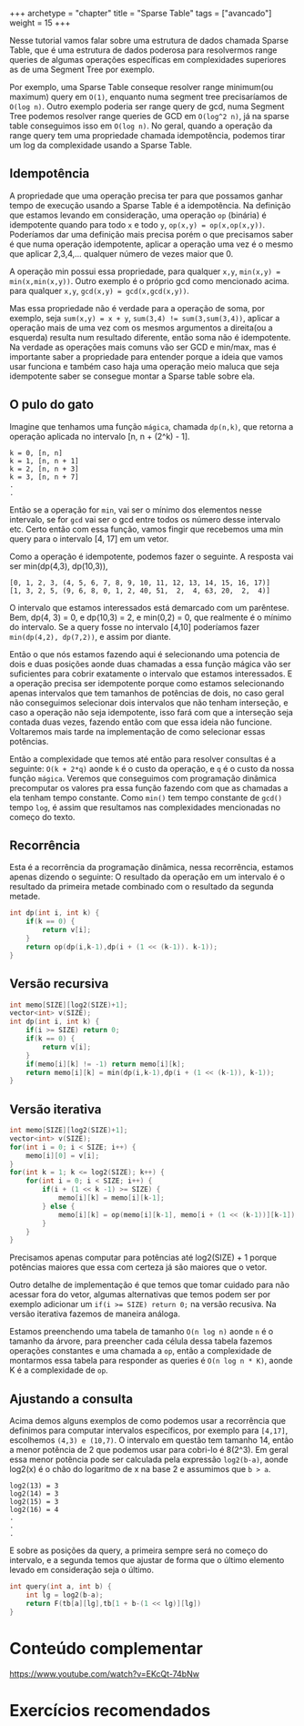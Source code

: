 +++
archetype = "chapter"
title = "Sparse Table"
tags = ["avancado"]
weight = 15
+++

Nesse tutorial vamos falar sobre uma estrutura de dados chamada Sparse Table, que é uma estrutura de dados poderosa para resolvermos range queries de algumas operações específicas em complexidades superiores as de uma Segment Tree por exemplo. 

Por exemplo, uma Sparse Table conseque resolver range minimum(ou maximum) query em `O(1)`, enquanto numa segment tree precisaríamos de `O(log n)`. Outro exemplo poderia ser range query de gcd, numa Segment Tree podemos resolver range queries de GCD em `O(log^2 n)`, já na sparse table conseguimos isso em `O(log n)`. No geral, quando a operação da range query tem uma propriedade chamada idempotência, podemos tirar um log da complexidade usando a Sparse Table.

## Idempotência

A propriedade que uma operação precisa ter para que possamos ganhar tempo de execução usando a Sparse Table é a idempotência. Na definição que estamos levando em consideração, uma operação `op` (binária) é idempotente quando para todo `x` e todo `y`, `op(x,y) = op(x,op(x,y))`. Poderíamos dar uma definição mais precisa porém o que precisamos saber é que numa operação idempotente, aplicar a operação uma vez é o mesmo que aplicar 2,3,4,... qualquer número de vezes maior que 0.

A operação min possui essa propriedade, para qualquer `x,y`, `min(x,y) = min(x,min(x,y))`. Outro exemplo é o próprio gcd como mencionado acima. para qualquer `x,y`, `gcd(x,y) = gcd(x,gcd(x,y))`. 

Mas essa propriedade não é verdade para a operação de soma, por exemplo, seja `sum(x,y) = x + y`, `sum(3,4) != sum(3,sum(3,4))`, aplicar a operação mais de uma vez com os mesmos argumentos a direita(ou a esquerda) resulta num resultado diferente, então soma não é idempotente. Na verdade as operações mais comuns vão ser GCD e min/max, mas é importante saber a propriedade para entender porque a ideia que vamos usar funciona e também caso haja uma operação meio maluca que seja idempotente saber se consegue montar a Sparse table sobre ela.

## O pulo do gato

Imagine que tenhamos uma função `mágica`, chamada `dp(n,k)`, que retorna a operação aplicada no intervalo [n, n + (2^k) - 1]. 
```
k = 0, [n, n]
k = 1, [n, n + 1]
k = 2, [n, n + 3]
k = 3, [n, n + 7]
.
.
```

Então se a operação for `min`, vai ser o mínimo dos elementos nesse intervalo, se for `gcd` vai ser o gcd entre todos os número desse intervalo etc. Certo então com essa função, vamos fingir que recebemos uma min query para o intervalo [4, 17] em um vetor.

Como a operação é idempotente, podemos fazer o seguinte. A resposta vai ser min(dp(4,3), dp(10,3)),

```
[0, 1, 2, 3, (4, 5, 6, 7, 8, 9, 10, 11, 12, 13, 14, 15, 16, 17)]
[1, 3, 2, 5, (9, 6, 8, 0, 1, 2, 40, 51,  2,  4, 63, 20,  2,  4)]
```
O intervalo que estamos interessados está demarcado com um parêntese. Bem, dp(4, 3) = 0, e dp(10,3) = 2, e min(0,2) = 0, que realmente é o mínimo do intervalo. Se a query fosse no intervalo [4,10] poderíamos fazer `min(dp(4,2), dp(7,2))`, e assim por diante.

Então o que nós estamos fazendo aqui é selecionando uma potencia de dois e duas posições aonde duas chamadas a essa função mágica vão ser suficientes para cobrir exatamente o intervalo que estamos interessados. E a operação precisa ser idempotente porque como estamos selecionando apenas intervalos que tem tamanhos de potências de dois, no caso geral não conseguimos selecionar dois intervalos que não tenham interseção, e caso a operação não seja idempotente, isso fará com que a interseção seja contada duas vezes, fazendo então com que essa ideia não funcione. Voltaremos mais tarde na implementação de como selecionar essas potências.

Então a complexidade que temos até então para resolver consultas é a seguinte: `O(k + 2*q)` aonde `k` é o custo da operação, e `q` é o custo da nossa função `mágica`. Veremos que conseguimos com programação dinâmica precomputar os valores pra essa função fazendo com que as chamadas a ela tenham tempo constante. Como `min()` tem tempo constante de `gcd()` tempo `log`, é assim que resultamos nas complexidades mencionadas no começo do texto.

## Recorrência

Esta é a recorrência da programação dinâmica, nessa recorrência, estamos apenas dizendo o seguinte: O resultado da operação em um intervalo é o resultado da primeira metade combinado com o resultado da segunda metade.
```cpp
int dp(int i, int k) {
    if(k == 0) {
        return v[i];
    }
    return op(dp(i,k-1),dp(i + (1 << (k-1)). k-1));
}
```

## Versão recursiva

```cpp
int memo[SIZE][log2(SIZE)+1];
vector<int> v(SIZE);
int dp(int i, int k) {
    if(i >= SIZE) return 0;
    if(k == 0) {
        return v[i];
    }
    if(memo[i][k] != -1) return memo[i][k];
    return memo[i][k] = min(dp(i,k-1),dp(i + (1 << (k-1)), k-1));
}
```

## Versão iterativa

```cpp
int memo[SIZE][log2(SIZE)+1];
vector<int> v(SIZE);
for(int i = 0; i < SIZE; i++) {
    memo[i][0] = v[i];
}
for(int k = 1; k <= log2(SIZE); k++) {
    for(int i = 0; i < SIZE; i++) {
        if(i + (1 << k -1) >= SIZE) {
            memo[i][k] = memo[i][k-1];
        } else {
            memo[i][k] = op(memo[i][k-1], memo[i + (1 << (k-1))][k-1]);
        }
    }
}
```

Precisamos apenas computar para potências até log2(SIZE) + 1 porque potências maiores que essa com certeza já são maiores que o vetor.

Outro detalhe de implementação é que temos que tomar cuidado para não acessar fora do vetor, algumas alternativas que temos podem ser por exemplo adicionar um `if(i >= SIZE) return 0;` na versão recusiva. Na versão iterativa fazemos de maneira análoga.

Estamos preenchendo uma tabela de tamanho `O(n log n)` aonde `n` é o tamanho da árvore, para preencher cada célula dessa tabela fazemos operações constantes e uma chamada a `op`, então a complexidade de montarmos essa tabela para responder as queries é `O(n log n * K)`, aonde K é a complexidade de `op`.

## Ajustando a consulta

Acima demos alguns exemplos de como podemos usar a recorrência que definimos para computar intervalos específicos, por exemplo para `[4,17]`, escolhemos `(4,3) e (10,7)`. O intervalo em questão tem tamanho 14, então a menor potência de 2 que podemos usar para cobri-lo é 8(2^3). Em geral essa menor potência pode ser calculada pela expressão `log2(b-a)`, aonde log2(x) é o chão do logaritmo de x na base 2 e assumimos que `b > a`.

```
log2(13) = 3
log2(14) = 3
log2(15) = 3
log2(16) = 4
.
.
.
```

E sobre as posições da query, a primeira sempre será no começo do intervalo, e a segunda temos que ajustar de forma que o último elemento levado em consideração seja o último.
```cpp
int query(int a, int b) {
	int lg = log2(b-a);
	return F(tb[a][lg],tb[1 + b-(1 << lg)][lg])
}
```
# Conteúdo complementar

https://www.youtube.com/watch?v=EKcQt-74bNw

# Exercícios recomendados
